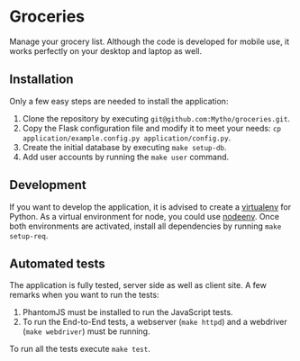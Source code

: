 # Groceries

Manage your grocery list. Although the code is developed for mobile use, it works perfectly on your desktop and laptop as well.

## Installation

Only a few easy steps are needed to install the application:

1. Clone the repository by executing `git@github.com:Mytho/groceries.git`.
2. Copy the Flask configuration file and modify it to meet your needs: `cp application/example.config.py application/config.py`.
3. Create the initial database by executing `make setup-db`.
4. Add user accounts by running the `make user` command.

## Development

If you want to develop the application, it is advised to create a [virtualenv](http://docs.python-guide.org/en/latest/dev/virtualenvs/) for Python. As a virtual environment for node, you could use [nodeenv](http://ekalinin.github.io/nodeenv/). Once both environments are activated, install all dependencies by running `make setup-req`.

## Automated tests

The application is fully tested, server side as well as client site. A few remarks when you want to run the tests:

1. PhantomJS must be installed to run the JavaScript tests.
2. To run the End-to-End tests, a webserver (`make httpd`) and a webdriver (`make webdriver`) must be running.

To run all the tests execute `make test`.
